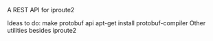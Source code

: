 
A REST API for iproute2 


Ideas to do:
make protobuf api
	apt-get install protobuf-compiler
Other utilities besides iproute2


